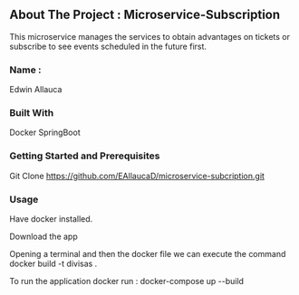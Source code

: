 ## About The Project : Microservice-Subscription
This microservice manages the services to obtain advantages on tickets or subscribe to see events scheduled in the future first.

### Name :
Edwin Allauca

### Built With
Docker
SpringBoot

### Getting Started and Prerequisites
Git Clone
https://github.com/EAllaucaD/microservice-subcription.git



### Usage
Have docker installed.

Download the app

Opening a terminal and then the docker file we can execute the command docker build -t divisas .

To run the application docker run : docker-compose up --build


